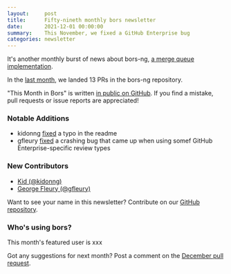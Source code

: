 ```yaml
---
layout:     post
title:      Fifty-nineth monthly bors newsletter
date:       2021-12-01 00:00:00
summary:    This November, we fixed a GitHub Enterprise bug
categories: newsletter
---
```


It's another monthly burst of news about bors-ng, [a merge queue implementation](https://kflansburg.com/posts/merge-queues/).

In the [last month](https://github.com/bors-ng/bors-ng/pulls?q=is%3Apr+is%3Amerged+closed%3A2021-11-01..2021-11-30),
we landed 13 PRs in the bors-ng repository.

"This Month in Bors" is written [in public on GitHub][GitHub for TMiB].
If you find a mistake, pull requests or issue reports are appreciated!

[GitHub for TMiB]: https://github.com/bors-ng/bors-ng.github.io


### Notable Additions

* kidonng [fixed](https://github.com/bors-ng/bors-ng/pull/1387) a typo in the readme
* gfleury [fixed](https://github.com/bors-ng/bors-ng/pull/1401) a crashing bug that came up when using somef GitHub Enterprise-specific review types


### New Contributors

* [Kid (@kidonng)](https://github.com/kidonng)
* [George Fleury (@gfleury)](https://github.com/gfleury)

Want to see your name in this newsletter? Contribute on our [GitHub repository](https://github.com/bors-ng/bors-ng).


### Who's using bors?

This month's featured user is xxx

Got any suggestions for next month?
Post a comment on the [December pull request](https://github.com/bors-ng/bors-ng.github.io/pull/159).
